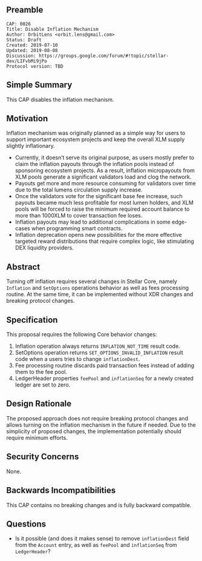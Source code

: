 ## Preamble

```
CAP: 0026
Title: Disable Inflation Mechanism
Author: OrbitLens <orbit.lens@gmail.com>
Status: Draft
Created: 2019-07-10
Updated: 2019-08-08
Discussion: https://groups.google.com/forum/#!topic/stellar-dev/LIFvbMi9jPo
Protocol version: TBD
```

## Simple Summary

This CAP disables the inflation mechanism.

## Motivation

Inflation mechanism was originally planned as a simple way for users to support important 
ecosystem projects and keep the overall XLM supply slightly inflationary.

- Currently, it doesn’t serve its original purpose, as users mostly prefer to claim the 
inflation payouts through the inflation pools instead of sponsoring ecosystem projects. 
As a result, inflation micropayouts from XLM pools generate a significant validators 
load and clog the network.
- Payouts get more and more resource consuming for validators over time due to the total 
lumens circulation supply increase.
- Once the validators vote for the significant base fee increase, such payouts became much 
less profitable for most lumen holders, and XLM pools will be forced to raise the minimum 
required account balance to more than 1000XLM to cover transaction fee loses.
- Inflation payouts may lead to additional complications in some edge-cases when 
programming smart contracts.
- Inflation deprecation opens new possibilities for the more effective targeted reward 
distributions that require complex logic, like stimulating DEX liquidity providers.

## Abstract

Turning off inflation requires several changes in Stellar Core, namely `Inflation` and 
`SetOptions` operations behavior as well as fees processing routine. 
At the same time, it can be implemented without XDR changes and breaking protocol changes.

## Specification

This proposal requires the following Core behavior changes:

1. Inflation operation always returns `INFLATION_NOT_TIME` result code.
2. SetOptions operation returns `SET_OPTIONS_INVALID_INFLATION` result code when a users 
tries to change `inflationDest`.
3. Fee processing routine discards paid transaction fees instead of adding them to the fee pool.
4. LedgerHeader properties `feePool` and `inflationSeq` for a newly created ledger are set to zero.

## Design Rationale

The proposed approach does not require breaking protocol changes and allows turning on 
the inflation mechanism in the future if needed. Due to the simplicity of proposed changes, 
the implementation potentially should require minimum efforts.

## Security Concerns

None.

## Backwards Incompatibilities

This CAP contains no breaking changes and is fully backward compatible.

## Questions

- Is it possible (and does it makes sense) to remove `inflationDest` field from 
the `Account` entry, as well as `feePool` and `inflationSeq` from `LedgerHeader`?